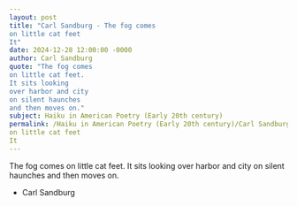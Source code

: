 ```yaml
---
layout: post
title: "Carl Sandburg - The fog comes
on little cat feet
It"
date: 2024-12-28 12:00:00 -0000
author: Carl Sandburg
quote: "The fog comes
on little cat feet.
It sits looking
over harbor and city
on silent haunches
and then moves on."
subject: Haiku in American Poetry (Early 20th century)
permalink: /Haiku in American Poetry (Early 20th century)/Carl Sandburg/Carl Sandburg - The fog comes
on little cat feet
It
---
```


The fog comes
on little cat feet.
It sits looking
over harbor and city
on silent haunches
and then moves on.

- Carl Sandburg
